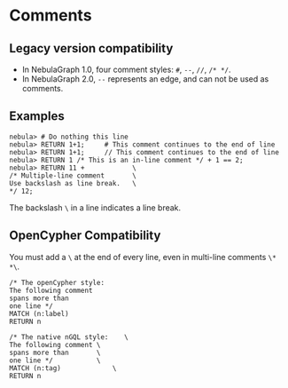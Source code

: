 # Comments

## Legacy version compatibility

* In NebulaGraph 1.0, four comment styles: `#`, `--`, `//`, `/* */`.
* In NebulaGraph 2.0, `--` represents an edge, and can not be used as comments.

## Examples
```ngql
nebula> # Do nothing this line
nebula> RETURN 1+1;     # This comment continues to the end of line
nebula> RETURN 1+1;     // This comment continues to the end of line
nebula> RETURN 1 /* This is an in-line comment */ + 1 == 2;
nebula> RETURN 11 +            \
/* Multiple-line comment       \
Use backslash as line break.   \
*/ 12;
```

The backslash `\` in a line indicates a line break.

## OpenCypher Compatibility

You must add a `\` at the end of every line, even in multi-line comments `\* *\`.

```openCypher
/* The openCypher style:
The following comment
spans more than
one line */
MATCH (n:label)
RETURN n
```

```ngql
/* The native nGQL style:    \
The following comment \
spans more than       \
one line */           \
MATCH (n:tag)             \
RETURN n
```
